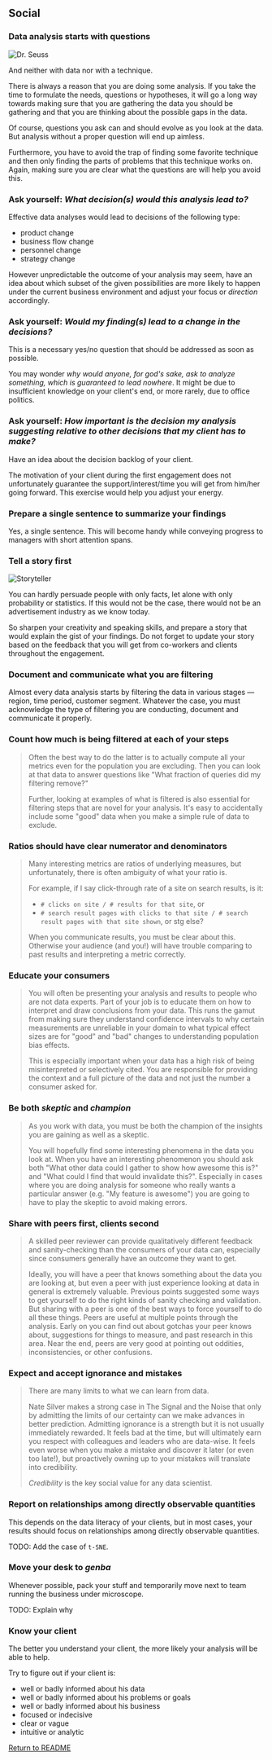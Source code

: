 ## Social

### Data analysis starts with questions
![Dr. Seuss](images/dr-seuss.jpg)

And neither with data nor with a technique.

There is always a reason that you are doing some analysis. If you take the time to formulate the needs, questions or hypotheses, it will go a long way towards making sure that you are gathering the data you should be gathering and that you are thinking about the possible gaps in the data.

Of course, questions you ask can and should evolve as you look at the data. But analysis without a proper question will end up aimless.

Furthermore, you have to avoid the trap of finding some favorite technique and then only finding the parts of problems that this technique works on. Again, making sure you are clear what the questions are will help you avoid this.

### Ask yourself: _What decision(s) would this analysis lead to?_
Effective data analyses would lead to decisions of the following type:
* product change
* business flow change
* personnel change
* strategy change

However unpredictable the outcome of your analysis may seem, have an idea about which subset of the given possibilities are more likely to happen under the current business environment and adjust your focus or _direction_ accordingly.

### Ask yourself: _Would my finding(s) lead to a change in the decisions?_
This is a necessary yes/no question that should be addressed as soon as possible.

You may wonder _why would anyone, for god's sake, ask to analyze something, which is guaranteed to lead nowhere_. It might be due to insufficient knowledge on your client's end, or more rarely, due to office politics.

### Ask yourself: _How important is the decision my analysis suggesting relative to other decisions that my client has to make?_
Have an idea about the decision backlog of your client.

The motivation of your client during the first engagement does not unfortunately guarantee the support/interest/time you will get from him/her going forward. This exercise would help you adjust your energy.

### Prepare a single sentence to summarize your findings
Yes, a single sentence. This will become handy while conveying progress to managers with short attention spans.

### Tell a story first
![Storyteller](images/John_William_Waterhouse_-_The_Decameron.jpg)

You can hardly persuade people with only facts, let alone with only probability or statistics. If this would not be the case, there would not be an advertisement industry as we know today.

So sharpen your creativity and speaking skills, and prepare a story that would explain the gist of your findings. Do not forget to update your story based on the feedback that you will get from co-workers and clients throughout the engagement.

### Document and communicate what you are filtering
Almost every data analysis starts by filtering the data in various stages ― region, time period, customer segment. Whatever the case, you must acknowledge the type of filtering you are conducting, document and communicate it properly.

### Count how much is being filtered at each of your steps
> Often the best way to do the latter is to actually compute all your metrics even for the population you are excluding. Then you can look at that data to answer questions like "What fraction of queries did my filtering remove?"
>
> Further, looking at examples of what is filtered is also essential for filtering steps that are novel for your analysis. It's easy to accidentally include some "good" data when you make a simple rule of data to exclude.

### Ratios should have clear numerator and denominators
> Many interesting metrics are ratios of underlying measures, but unfortunately, there is often ambiguity of what your ratio is.
>
> For example, if I say click-through rate of a site on search results, is it:
> * `# clicks on site / # results for that site`, or
> * `# search result pages with clicks to that site / # search result pages with that site shown`, or stg else?
>
> When you communicate results, you must be clear about this. Otherwise your audience (and you!) will have trouble comparing to past results and interpreting a metric correctly.

### Educate your consumers
> You will often be presenting your analysis and results to people who are not data experts. Part of your job is to educate them on how to interpret and draw conclusions from your data. This runs the gamut from making sure they understand confidence intervals to why certain measurements are unreliable in your domain to what typical effect sizes are for "good" and "bad" changes to understanding population bias effects.
>
> This is especially important when your data has a high risk of being misinterpreted or selectively cited. You are responsible for providing the context and a full picture of the data and not just the number a consumer asked for.

### Be both *skeptic* and *champion*
> As you work with data, you must be both the champion of the insights you are gaining as well as a skeptic.
>
> You will hopefully find some interesting phenomena in the data you look at. When you have an interesting phenomenon you should ask both "What other data could I gather to show how awesome this is?" and "What could I find that would invalidate this?". Especially in cases where you are doing analysis for someone who really wants a particular answer (e.g. "My feature is awesome") you are going to have to play the skeptic to avoid making errors.

### Share with peers first, clients second
> A skilled peer reviewer can provide qualitatively different feedback and sanity-checking than the consumers of your data can, especially since consumers generally have an outcome they want to get.
>
> Ideally, you will have a peer that knows something about the data you are looking at, but even a peer with just experience looking at data in general is extremely valuable. Previous points suggested some ways to get yourself to do the right kinds of sanity checking and validation. But sharing with a peer is one of the best ways to force yourself to do all these things. Peers are useful at multiple points through the analysis. Early on you can find out about gotchas your peer knows about, suggestions for things to measure, and past research in this area. Near the end, peers are very good at pointing out oddities, inconsistencies, or other confusions.

### Expect and accept ignorance and mistakes
> There are many limits to what we can learn from data.
>
> Nate Silver makes a strong case in The Signal and the Noise that only by admitting the limits of our certainty can we make advances in better prediction. Admitting ignorance is a strength but it is not usually immediately rewarded. It feels bad at the time, but will ultimately earn you respect with colleagues and leaders who are data-wise. It feels even worse when you make a mistake and discover it later (or even too late!), but proactively owning up to your mistakes will translate into credibility.
>
> _Credibility_ is the key social value for any data scientist.

### Report on relationships among directly observable quantities
This depends on the data literacy of your clients, but in most cases, your results should focus on relationships among directly observable quantities.

TODO: Add the case of `t-SNE`.

### Move your desk to *genba*
Whenever possible, pack your stuff and temporarily move next to team running the business under microscope.

TODO: Explain why

### Know your client
The better you understand your client, the more likely your analysis will be able to help.

Try to figure out if your client is:
* well or badly informed about his data
* well or badly informed about his problems or goals
* well or badly informed about his business
* focused or indecisive
* clear or vague
* intuitive or analytic

[Return to README](https://github.com/srctaha/recipes-for-data-analysis/blob/master/README.md)
